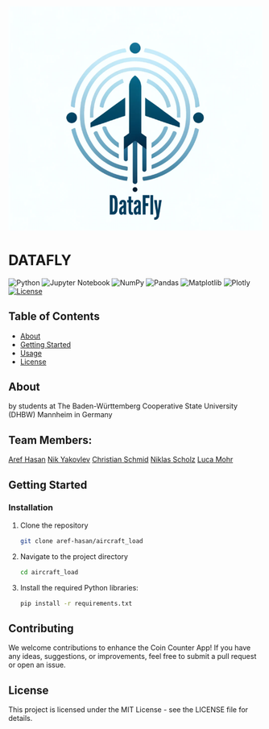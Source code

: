 <p align="center">
  <img src="https://github.com/aref-hasan/aircraft_load/blob/main/logo.svg" alt="Logo">
</p>

<p align="center">
  <h1>DATAFLY</h1>
</p>

![Python](https://img.shields.io/badge/python-3670A0?style=for-the-badge&logo=python&logoColor=ffdd54)
![Jupyter Notebook](https://img.shields.io/badge/jupyter-%23FA0F00.svg?style=for-the-badge&logo=jupyter&logoColor=white)
![NumPy](https://img.shields.io/badge/numpy-%23013243.svg?style=for-the-badge&logo=numpy&logoColor=white)
![Pandas](https://img.shields.io/badge/pandas-%23150458.svg?style=for-the-badge&logo=pandas&logoColor=white)
![Matplotlib](https://img.shields.io/badge/Matplotlib-%23ffffff.svg?style=for-the-badge&logo=Matplotlib&logoColor=black)
![Plotly](https://img.shields.io/badge/Plotly-%233F4F75.svg?style=for-the-badge&logo=plotly&logoColor=white)
[![License](https://img.shields.io/badge/license-MIT-blue.svg)](LICENSE)

## Table of Contents

- [About](#about)
- [Getting Started](#getting-started)
- [Usage](#usage)
- [License](#license)

## About
by students at The Baden-Württemberg Cooperative State University (DHBW) Mannheim in Germany


## Team Members:

[Aref Hasan](https://github.com/aref-hasan) 
[Nik Yakovlev](https://github.com/nikyak10) 
[Christian Schmid](https://github.com/chris017)
[Niklas Scholz](https://github.com/nklsdhbw)
[Luca Mohr](https://github.com/Luca2732)

## Getting Started

### Installation

1. Clone the repository

   ```bash
   git clone aref-hasan/aircraft_load

2. Navigate to the project directory
   ```bash
   cd aircraft_load

3. Install the required Python libraries:
   ```bash
   pip install -r requirements.txt


## Contributing
We welcome contributions to enhance the Coin Counter App! If you have any ideas, suggestions, or improvements, feel free to submit a pull request or open an issue.


## License
This project is licensed under the MIT License - see the LICENSE file for details.